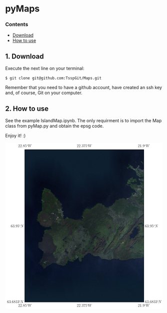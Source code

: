 # pyMaps

### Contents
* [Download](#1-download)
* [How to use](#2-how-to-use)

## 1. Download
Execute the next line on your terminal:
```
$ git clone git@github.com:TsspGit/Maps.git
```   
Remember that you need to have a github account, have created an ssh key and, of course, Git on your computer.

## 2. How to use
See the example IslandMap.ipynb. The only requirment is to import the Map class from pyMap.py and obtain the epsg code.

Enjoy it! :)

![Map](descarga.png)